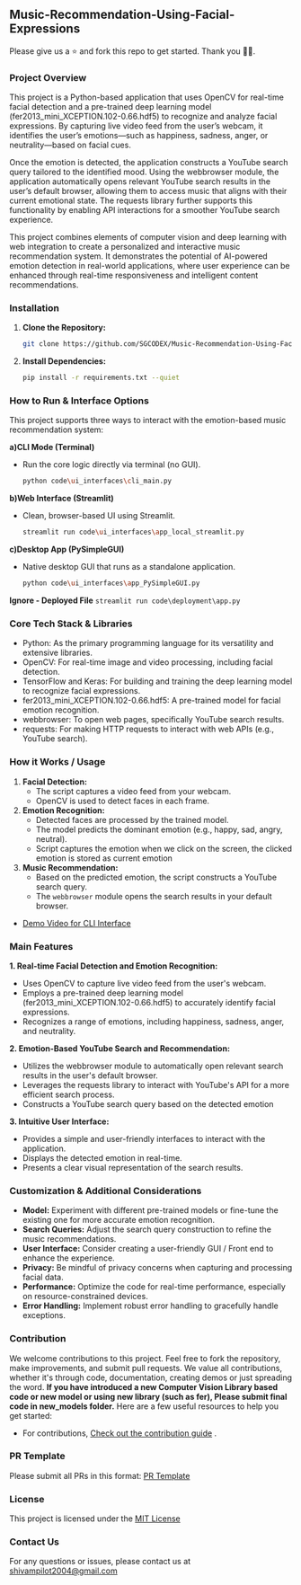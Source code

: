 ## Music-Recommendation-Using-Facial-Expressions

Please give us a ⭐ and fork this repo to get started. Thank you 🙌🙌.

### Project Overview

This project is a Python-based application that uses OpenCV for real-time facial detection and a pre-trained deep learning model (fer2013_mini_XCEPTION.102-0.66.hdf5) to recognize and analyze facial expressions. By capturing live video feed from the user’s webcam, it identifies the user’s emotions—such as happiness, sadness, anger, or neutrality—based on facial cues.

Once the emotion is detected, the application constructs a YouTube search query tailored to the identified mood. Using the webbrowser module, the application automatically opens relevant YouTube search results in the user’s default browser, allowing them to access music that aligns with their current emotional state. The requests library further supports this functionality by enabling API interactions for a smoother YouTube search experience.

This project combines elements of computer vision and deep learning with web integration to create a personalized and interactive music recommendation system. It demonstrates the potential of AI-powered emotion detection in real-world applications, where user experience can be enhanced through real-time responsiveness and intelligent content recommendations.

### Installation

1.  **Clone the Repository:**
    ```bash
    git clone https://github.com/SGCODEX/Music-Recommendation-Using-Facial-Expressions.git
    ```
2.  **Install Dependencies:**
    ```bash
    pip install -r requirements.txt --quiet
    ```
    
### How to Run & Interface Options

This project supports three ways to interact with the emotion-based music recommendation system:

**a)CLI Mode (Terminal)**
- Run the core logic directly via terminal (no GUI).
    ```bash
    python code\ui_interfaces\cli_main.py
    ```
**b)Web Interface (Streamlit)**
- Clean, browser-based UI using Streamlit.
    ```bash
    streamlit run code\ui_interfaces\app_local_streamlit.py
    ```
**c)Desktop App (PySimpleGUI)**
- Native desktop GUI that runs as a standalone application.
    ```bash
    python code\ui_interfaces\app_PySimpleGUI.py
    ```
**Ignore - Deployed File**
    ```
    streamlit run code\deployment\app.py
    ```

### Core Tech Stack & Libraries

- Python: As the primary programming language for its versatility and extensive libraries.
- OpenCV: For real-time image and video processing, including facial detection.
- TensorFlow and Keras: For building and training the deep learning model to recognize facial expressions.
- fer2013_mini_XCEPTION.102-0.66.hdf5: A pre-trained model for facial emotion recognition.
- webbrowser: To open web pages, specifically YouTube search results.
- requests: For making HTTP requests to interact with web APIs (e.g., YouTube search).

### How it Works / Usage

1.  **Facial Detection:**
      - The script captures a video feed from your webcam.
      - OpenCV is used to detect faces in each frame.
2.  **Emotion Recognition:**
      - Detected faces are processed by the trained model.
      - The model predicts the dominant emotion (e.g., happy, sad, angry, neutral).
      - Script captures the emotion when we click on the screen, the clicked emotion is stored as current emotion
3.  **Music Recommendation:**
      - Based on the predicted emotion, the script constructs a YouTube search query.
      - The `webbrowser` module opens the search results in your default browser.

- [Demo Video for CLI Interface](https://www.youtube.com/watch?v=Qj5yUBjSr7I)

### Main Features
**1. Real-time Facial Detection and Emotion Recognition:**
   - Uses OpenCV to capture live video feed from the user's webcam.
   - Employs a pre-trained deep learning model (fer2013_mini_XCEPTION.102-0.66.hdf5) to accurately identify facial expressions.
   - Recognizes a range of emotions, including happiness, sadness, anger, and neutrality.

**2. Emotion-Based YouTube Search and Recommendation:** 
   - Utilizes the webbrowser module to automatically open relevant search results in the user's default browser.
   - Leverages the requests library to interact with YouTube's API for a more efficient search process.
   - Constructs a YouTube search query based on the detected emotion

**3. Intuitive User Interface:**
   - Provides a simple and user-friendly interfaces to interact with the application.
   - Displays the detected emotion in real-time.
   - Presents a clear visual representation of the search results.

### Customization & Additional Considerations

  - **Model:** Experiment with different pre-trained models or fine-tune the existing one for more accurate emotion recognition.
  - **Search Queries:** Adjust the search query construction to refine the music recommendations.
  - **User Interface:** Consider creating a user-friendly GUI / Front end to enhance the experience.
  - **Privacy:** Be mindful of privacy concerns when capturing and processing facial data.
  - **Performance:** Optimize the code for real-time performance, especially on resource-constrained devices.
  - **Error Handling:** Implement robust error handling to gracefully handle exceptions.

### Contribution

We welcome contributions to this project. Feel free to fork the repository, make improvements, and submit pull requests.
We value all contributions, whether it's through code, documentation, creating demos or just spreading the word.
**If you have introduced a new Computer Vision Library based code or new model or using new library (such as fer), Please submit final code in new_models folder.**
Here are a few useful resources to help you get started:
- For contributions, [Check out the contribution guide](https://github.com/SGCODEX/Music-Recommendation-Using-Facial-Expressions/blob/main/CONTRIBUTING.md) .

### PR Template

Please submit all PRs in this format: [PR Template](https://github.com/SGCODEX/Music-Recommendation-Using-Facial-Expressions/blob/main/CONTRIBUTING.md#pr-template)

### License

This project is licensed under the [MIT License](https://github.com/SGCODEX/Music-Recommendation-Using-Facial-Expressions/blob/main/LICENSE)

### Contact Us

For any questions or issues, please contact us at shivampilot2004@gmail.com
